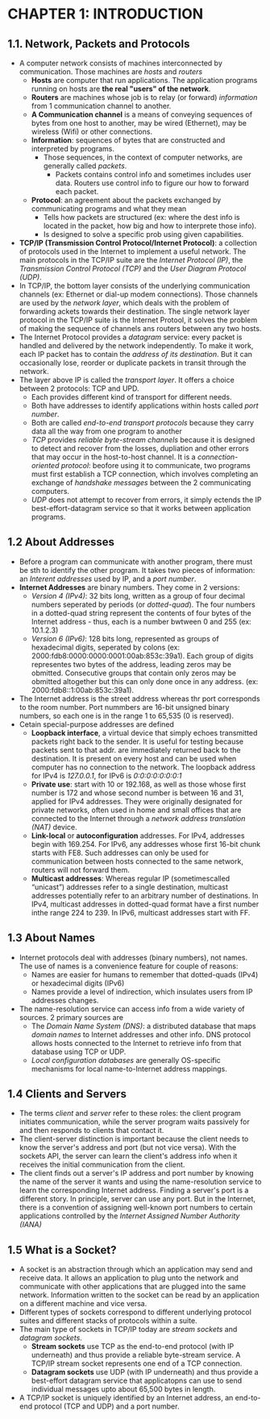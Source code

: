 # CHAPTER 1: INTRODUCTION

## 1.1. Network, Packets and Protocols
- A computer network consists of machines interconnected by communication. Those machines are *hosts* and *routers* 
  - **Hosts** are computer that run applications. The application programs running on hosts are **the real "users" of the network**.
  - **Routers** are machines whose job is to relay (or forward) *information* from 1 communication channel to another.
  - **A Communication channel** is a means of conveying sequences of bytes from one host to another, may be wired (Ethernet), may be wireless (Wifi) or other connections.
  - **Information**: sequences of bytes that are constructed and interpreted by programs.
    - Those sequences, in the context of computer networks, are generally called *packets*.
      - Packets contains control info and sometimes includes user data. Routers use control info to figure our how to forward each packet.
  - **Protocol**: an agreement about the packets exchanged by communicating programs and what they mean
    - Tells how packets are structured (ex: where the dest info is located in the packet, how big and how to interprete those info).
    - Is designed to solve a specific prob using given capabilities.
- **TCP/IP (Transmission Control Protocol/Internet Protocol)**: a collection of protocols used in the Internet to implement a useful network. The main protocols in the TCP/IP suite are the *Internet Protocol (IP)*, the *Transmission Control Protocol (TCP)* and the *User Diagram Protocol (UDP)*.
- In TCP/IP, the bottom layer consists of the underlying communication channels (ex: Ethernet or dial-up modem connections). Those channels are used by the *network layer*, which deals with the problem of forwarding ackets towards their destination. The single network layer protocol in the TCP/IP suite is the Internet Protool, it solves the problem of making the sequence of channels ans routers between any two hosts.
- The Internet Protocol provides a *datagram* service: every packet is handled and delivered by the network independently. To make it work, each IP packet has to contain the *address of its destination*. But it can occasionally lose, reorder or duplicate packets in transit through the network.
- The layer above IP is called the *transport layer*. It offers a choice between 2 protocols: TCP and UPD.
  - Each provides different kind of transport for different needs.
  - Both have addresses to identify applications within hosts called *port number*.
  - Both are called *end-to-end transport protocols* because they carry data all the way from one program to another
  - *TCP* provides *reliable byte-stream channels* because it is designed to detect and recover from the losses, dupliation and other errors that may occur in the host-to-host channel. It is a *connection-oriented protocol*: beofore using it to communicate, two programs must first establish a TCP connection, which involves completing an exchange of *handshake messages* between the 2 communicating computers.
  - *UDP* does not attempt to recover from errors, it simply ectends the IP best-effort-datagram service so that it works between application programs.
## 1.2 About Addresses
- Before a program can communicate with another program, there must be sth to identify the other program. It takes two pieces of information: an *Interent addresses* used by IP, and a *port number*.
- **Internet Addresses** are binary numbers. They come in 2 versions:
  - *Version 4 (IPv4)*: 32 bits long, written as a group of four decimal numbers seperated by periods (or *dotted-quad*). The four numbers in a dotted-quad string represent the contents of four bytes of the Internet address - thus, each is a number bwtween 0 and 255 (ex: 10.1.2.3)
  - *Version 6 (IPv6)*: 128 bits long, represented as groups of hexadecimal digits, seperated by colons (ex: 2000:fdb8:0000:0000:0001:00ab:853c:39a1). Each group of digits representes two bytes of the address, leading zeros may be obmitted. Consecutive groups that contain only zeros may be obmitted altogether but this can only done once in any address. (ex: 2000:fdb8::1:00ab:853c:39a1).
- The Internet address is the street address whereas thr port corresponds to the room number. Port nummbers are 16-bit unsigned binary numbers, so each one is in the range 1 to 65,535 (0 is reserved).
- Cetain special-purpose addresses are defined
  - **Loopback interface**, a virtual device that simply echoes transmitted packets right back to the sender. It is useful for testing because packets sent to that addr. are immediately returned back to the destination. It is present on every host and can be used when computer has no connection to the network. The loopback address for IPv4 is *127.0.0.1*, for IPv6 is *0:0:0:0:0:0:0:1*
  - **Private use**: start with 10 or 192.168, as well as those whose first number is 172 and whose second number is between 16 and 31, applied for IPv4 addresses. They were originally designated for private networks, often used in home and small offices that are connected to the Internet through a *network address translation (NAT)* device.
  - **Link-local** or **autoconfiguration** addresses. For IPv4, addresses begin with 169.254. For IPv6, any addresses whose first 16-bit chunk starts with FE8. Such addresses can only be used for communication between hosts connected to the same network, routers will not forward them.
  - **Multicast addresses**: Whereas regular IP (sometimescalled “unicast”) addresses refer to a single destination, multicast addresses potentially refer to an arbitrary number of destinations. In IPv4, multicast addresses in dotted-quad format have a first number inthe range 224 to 239. In IPv6, multicast addresses start with FF.
## 1.3 About Names
- Internet protocols deal with addresses (binary numbers), not names. The use of names is a convenience feature for couple of reasons:
  - Names are easier for humans to remember that dotted-quads (IPv4) or hexadecimal digits (IPv6)
  - Names provide a level of indirection, which insulates users from IP addresses changes.
- The name-resolution service can access info from a wide variety of sources. 2 primary sources are
  - The *Domain Name System (DNS)*: a distributed database that maps *domain names* to Internet addresses and other info. DNS protocol allows hosts connected to the Internet to retrieve info from that database using TCP or UDP.
  - *Local configuration databases* are generally OS-specific mechanisms for local name-to-Internet address mappings.
## 1.4 Clients and Servers
- The terms *client* and *server* refer to these roles: the client program initiates communication, while the server program waits passively for and then responds to clients that contact it.
- The client-server distinction is important because the client needs to know the server's address and port (but not vice versa). With the sockets API, the server can learn the client's address info when it receives the initial communication from the client.
- The client finds out a server's IP address and port number by knowing the name of the server it wants and using the name-resolution service to learn the corresponding Internet address. Finding a server's port is a different story. In principle, server can use any port. But in the Internet, there is a convention of assigning well-known port numbers to certain applications controlled by the *Internet Assigned Number Authority (IANA)*
## 1.5 What is a Socket?
- A socket is an abstraction through which an application may send and receive data. It allows an application to plug unto the network and communicate with other applications that are plugged into the same network. Information written to the socket can be read by an application on a different machine and vice versa.
- Different types of sockets correspond to different underlying protocol suites and different stacks of protocols within a suite. 
- The main type of sockets in TCP/IP today are *stream sockets* and *datagram sockets*. 
  - **Stream sockets** use TCP as the end-to-end protocol (with IP underneath) and thus provide a reliable byte-stream service. A TCP/IP stream socket represents one end of a TCP connection.
  - **Datagram sockets** use UDP (with IP underneath) and thus provide a best-effort datagram service that applicatopns can use to send individual messages upto about 65,500 bytes in length.
- A TCP/IP socket is uniquely identified by an Internet address, an end-to-end protocol (TCP and UDP) and a port number.
         
  

  
